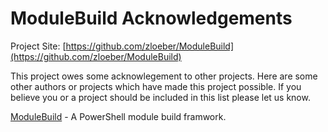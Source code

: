 # ModuleBuild Acknowledgements

Project Site: [https://github.com/zloeber/ModuleBuild](https://github.com/zloeber/ModuleBuild)

This project owes some acknowlegement to other projects. Here are some other authors or projects which have made this project possible. If you believe you or a project should be included in this list please let us know.

[ModuleBuild](https://github.com/zloeber/ModuleBuild) - A PowerShell module build framwork.
